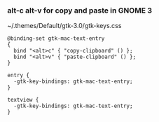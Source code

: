 ### alt-c alt-v for copy and paste in GNOME 3

~/.themes/Default/gtk-3.0/gtk-keys.css
```
@binding-set gtk-mac-text-entry
{
  bind "<alt>c" { "copy-clipboard" () };
  bind "<alt>v" { "paste-clipboard" () };
}

entry {
  -gtk-key-bindings: gtk-mac-text-entry;
}

textview {
  -gtk-key-bindings: gtk-mac-text-entry;
}
```
